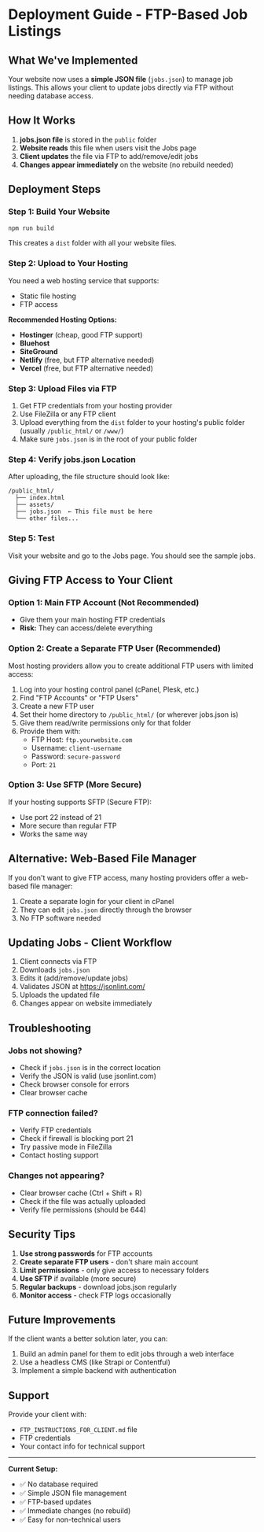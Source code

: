 # Deployment Guide - FTP-Based Job Listings

## What We've Implemented

Your website now uses a **simple JSON file** (`jobs.json`) to manage job listings. This allows your client to update jobs directly via FTP without needing database access.

## How It Works

1. **jobs.json file** is stored in the `public` folder
2. **Website reads** this file when users visit the Jobs page
3. **Client updates** the file via FTP to add/remove/edit jobs
4. **Changes appear immediately** on the website (no rebuild needed)

## Deployment Steps

### Step 1: Build Your Website

```bash
npm run build
```

This creates a `dist` folder with all your website files.

### Step 2: Upload to Your Hosting

You need a web hosting service that supports:
- Static file hosting
- FTP access

**Recommended Hosting Options:**
- **Hostinger** (cheap, good FTP support)
- **Bluehost**
- **SiteGround**
- **Netlify** (free, but FTP alternative needed)
- **Vercel** (free, but FTP alternative needed)

### Step 3: Upload Files via FTP

1. Get FTP credentials from your hosting provider
2. Use FileZilla or any FTP client
3. Upload everything from the `dist` folder to your hosting's public folder (usually `/public_html/` or `/www/`)
4. Make sure `jobs.json` is in the root of your public folder

### Step 4: Verify jobs.json Location

After uploading, the file structure should look like:
```
/public_html/
  ├── index.html
  ├── assets/
  ├── jobs.json  ← This file must be here
  └── other files...
```

### Step 5: Test

Visit your website and go to the Jobs page. You should see the sample jobs.

## Giving FTP Access to Your Client

### Option 1: Main FTP Account (Not Recommended)
- Give them your main hosting FTP credentials
- **Risk:** They can access/delete everything

### Option 2: Create a Separate FTP User (Recommended)
Most hosting providers allow you to create additional FTP users with limited access:

1. Log into your hosting control panel (cPanel, Plesk, etc.)
2. Find "FTP Accounts" or "FTP Users"
3. Create a new FTP user
4. Set their home directory to `/public_html/` (or wherever jobs.json is)
5. Give them read/write permissions only for that folder
6. Provide them with:
   - FTP Host: `ftp.yourwebsite.com`
   - Username: `client-username`
   - Password: `secure-password`
   - Port: `21`

### Option 3: Use SFTP (More Secure)
If your hosting supports SFTP (Secure FTP):
- Use port 22 instead of 21
- More secure than regular FTP
- Works the same way

## Alternative: Web-Based File Manager

If you don't want to give FTP access, many hosting providers offer a web-based file manager:

1. Create a separate login for your client in cPanel
2. They can edit `jobs.json` directly through the browser
3. No FTP software needed

## Updating Jobs - Client Workflow

1. Client connects via FTP
2. Downloads `jobs.json`
3. Edits it (add/remove/update jobs)
4. Validates JSON at https://jsonlint.com/
5. Uploads the updated file
6. Changes appear on website immediately

## Troubleshooting

### Jobs not showing?
- Check if `jobs.json` is in the correct location
- Verify the JSON is valid (use jsonlint.com)
- Check browser console for errors
- Clear browser cache

### FTP connection failed?
- Verify FTP credentials
- Check if firewall is blocking port 21
- Try passive mode in FileZilla
- Contact hosting support

### Changes not appearing?
- Clear browser cache (Ctrl + Shift + R)
- Check if the file was actually uploaded
- Verify file permissions (should be 644)

## Security Tips

1. **Use strong passwords** for FTP accounts
2. **Create separate FTP users** - don't share main account
3. **Limit permissions** - only give access to necessary folders
4. **Use SFTP** if available (more secure)
5. **Regular backups** - download jobs.json regularly
6. **Monitor access** - check FTP logs occasionally

## Future Improvements

If the client wants a better solution later, you can:
1. Build an admin panel for them to edit jobs through a web interface
2. Use a headless CMS (like Strapi or Contentful)
3. Implement a simple backend with authentication

## Support

Provide your client with:
- `FTP_INSTRUCTIONS_FOR_CLIENT.md` file
- FTP credentials
- Your contact info for technical support

---

**Current Setup:**
- ✅ No database required
- ✅ Simple JSON file management
- ✅ FTP-based updates
- ✅ Immediate changes (no rebuild)
- ✅ Easy for non-technical users
